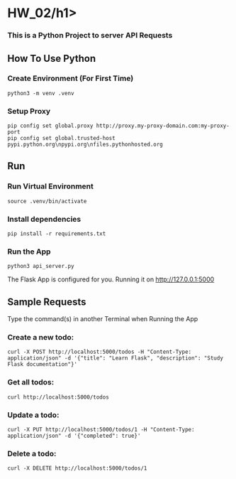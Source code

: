 <h1>HW_02/h1>

<h3>This is a Python Project to server API Requests</h3>

## How To Use Python

### Create Environment (For First Time)

```
python3 -m venv .venv
```

### Setup Proxy
```
pip config set global.proxy http://proxy.my-proxy-domain.com:my-proxy-port
pip config set global.trusted-host pypi.python.org\npypi.org\nfiles.pythonhosted.org
```

## Run 

### Run Virtual Environment
```
source .venv/bin/activate
```

### Install dependencies
```
pip install -r requirements.txt
```

### Run the App
```
python3 api_server.py
```
The Flask App is configured for you. Running it on http://127.0.0.1:5000

## Sample Requests

Type the command(s) in another Terminal when Running the App

### Create a new todo:
```
curl -X POST http://localhost:5000/todos -H "Content-Type: application/json" -d '{"title": "Learn Flask", "description": "Study Flask documentation"}'
```

### Get all todos:
```
curl http://localhost:5000/todos
```

### Update a todo:
```
curl -X PUT http://localhost:5000/todos/1 -H "Content-Type: application/json" -d '{"completed": true}'
```

### Delete a todo:
```
curl -X DELETE http://localhost:5000/todos/1
```